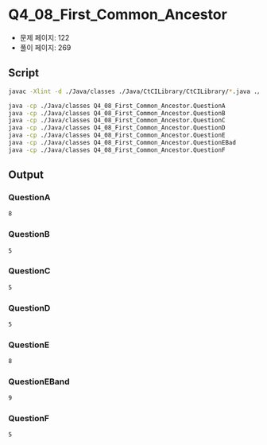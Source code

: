 # Q4_08_First_Common_Ancestor

- 문제 페이지: 122
- 풀이 페이지: 269

## Script

```sh
javac -Xlint -d ./Java/classes ./Java/CtCILibrary/CtCILibrary/*.java ./Java/Ch\ 04.\ Trees\ and\ Graphs/Q4_08_First_Common_Ancestor/*.java

java -cp ./Java/classes Q4_08_First_Common_Ancestor.QuestionA
java -cp ./Java/classes Q4_08_First_Common_Ancestor.QuestionB
java -cp ./Java/classes Q4_08_First_Common_Ancestor.QuestionC
java -cp ./Java/classes Q4_08_First_Common_Ancestor.QuestionD
java -cp ./Java/classes Q4_08_First_Common_Ancestor.QuestionE
java -cp ./Java/classes Q4_08_First_Common_Ancestor.QuestionEBad
java -cp ./Java/classes Q4_08_First_Common_Ancestor.QuestionF
```

## Output

### QuestionA

```txt
8
```

### QuestionB

```txt
5
```

### QuestionC

```txt
5
```

### QuestionD

```txt
5
```

### QuestionE

```txt
8
```

### QuestionEBand

```txt
9
```

### QuestionF

```txt
5
```
